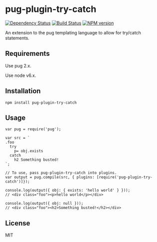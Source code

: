 # pug-plugin-try-catch

[![Dependency Status](https://img.shields.io/david/pugjs/pug.svg?style=flat)](https://david-dm.org/pugjs/pug)
[![Build Status](https://travis-ci.org/austindebruyn/breadcrumble.svg?branch=master)](https://travis-ci.org/austindebruyn/breadcrumble)
[![NPM version](https://img.shields.io/npm/v/pug.svg?style=flat)](https://www.npmjs.com/package/pug)


An extension to the pug templating language to allow for try/catch statements.

## Requirements

Use pug 2.x.

Use node v6.x.

## Installation

`npm install pug-plugin-try-catch`

## Usage

```
var pug = require('pug');

var src = `
.foo
  try
    p= obj.exists
  catch
    h2 Something busted!
`;

// To use, pass pug-plugin-try-catch into plugins.
var output = pug.compile(src, { plugins: [require('pug-plugin-try-catch')]});

console.log(output({ obj: { exists: 'hello world' } }));
// <div class="foo"><p>hello world</p></div>

console.log(output({ obj: null }));
// <div class="foo"><h2>Something busted!</h2></div>

```

## License

MIT
